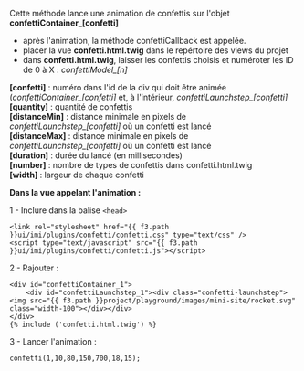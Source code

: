 Cette méthode lance une animation de confettis sur l'objet <strong>confettiContainer_[confetti]</strong>
- après l'animation, la méthode confettiCallback est appelée.
- placer la vue <strong>confetti.html.twig</strong> dans le repértoire des views du projet
- dans <strong>confetti.html.twig</strong>, laisser les confettis choisis et numéroter les ID de 0 à X : <i>confettiModel_[n]</i>

<strong>[confetti]</strong> : numéro dans l'id de la div qui doit être animée (<i>confettiContainer_[confetti]</i> et, à l'intérieur, <i>confettiLaunchstep_[confetti]</i>
<br><strong>[quantity]</strong> : quantité de confettis
<br><strong>[distanceMin]</strong> : distance minimale en pixels de <i>confettiLaunchstep_[confetti]</i> où un confetti est lancé
<br><strong>[distanceMax]</strong> : distance minimale en pixels de <i>confettiLaunchstep_[confetti]</i> où un confetti est lancé
<br><strong>[duration]</strong> : durée du lancé (en millisecondes)
<br><strong>[number]</strong> : nombre de types de confettis dans confetti.html.twig
<br><strong>[width]</strong> : largeur de chaque confetti

<strong>Dans la vue appelant l'animation :</strong>

1 - Inclure dans la balise ```<head>``` 
```
<link rel="stylesheet" href="{{ f3.path }}ui/imi/plugins/confetti/confetti.css" type="text/css" />
<script type="text/javascript" src="{{ f3.path }}ui/imi/plugins/confetti/confetti.js"></script>
``` 
2 - Rajouter :
```
<div id="confettiContainer_1">
    <div id="confettiLaunchstep_1"><div class="confetti-launchstep"><img src="{{ f3.path }}project/playground/images/mini-site/rocket.svg" class="width-100"></div></div>
</div>
{% include ('confetti.html.twig') %}  
```
3 - Lancer l'animation : 
```
confetti(1,10,80,150,700,18,15);
```